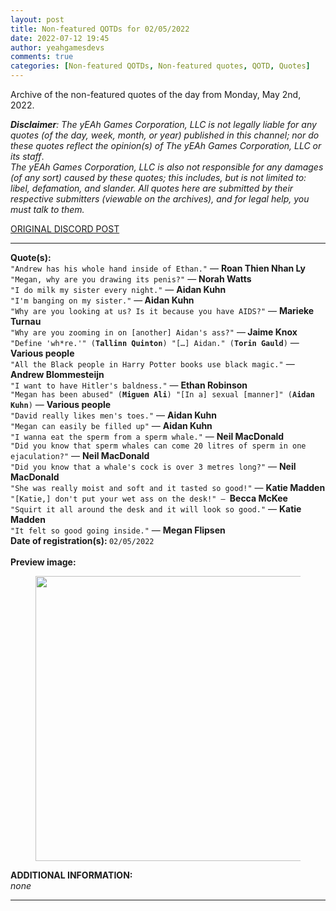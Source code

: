 ```yaml
---
layout: post
title: Non-featured QOTDs for 02/05/2022
date: 2022-07-12 19:45
author: yeahgamesdevs
comments: true
categories: [Non-featured QOTDs, Non-featured quotes, QOTD, Quotes]
---
```

<!-- wp:paragraph -->
<p>Archive of the non-featured quotes of the day from Monday, May 2nd, 2022. </p>
<!-- /wp:paragraph -->

<!-- wp:paragraph -->
<p><em><strong>Disclaimer</strong>: The yEAh Games Corporation, LLC is not legally liable for any quotes (of the day, week, month, or year) published in this channel; nor do these quotes reflect the opinion(s) of The yEAh Games Corporation, LLC or its staff</em>.<br><em>The yEAh Games Corporation, LLC is also not responsible for any damages (of any sort) caused by these quotes; this includes, but is not limited to: libel, defamation, and slander. All quotes here are submitted by their respective submitters (viewable on the archives), and for legal help, you must talk to them.</em><br><a href="https://cdn.discordapp.com/attachments/958100064079839303/964566123628609628/unknown.png"></a></p>
<!-- /wp:paragraph -->

<!-- wp:buttons {"layout":{"type":"flex","justifyContent":"left"}} -->
<div class="wp-block-buttons"><!-- wp:button {"textColor":"vivid-cyan-blue","align":"center","style":{"border":{"radius":"18px"}},"className":"is-style-fill"} -->
<div class="wp-block-button aligncenter is-style-fill"><a class="wp-block-button__link has-vivid-cyan-blue-color has-text-color wp-element-button" href="https://discord.com/channels/887052880782176266/958100064079839303/970796212917796904" style="border-radius:18px;">ORIGINAL DISCORD POST</a></div>
<!-- /wp:button --></div>
<!-- /wp:buttons -->

<!-- wp:separator {"align":"center","className":"is-style-wide"} -->
<hr class="wp-block-separator aligncenter has-alpha-channel-opacity is-style-wide" />
<!-- /wp:separator -->

<!-- wp:paragraph -->
<p><strong>Quote(s): </strong><br><code>"Andrew has his whole hand inside of Ethan."</code> — <strong>Roan Thien Nhan Ly</strong><br><code>"Megan, why are you drawing its penis?"</code> — <strong>Norah Watts</strong><br><code>"I do milk my sister every night."</code> — <strong>Aidan Kuhn</strong><br><code>"I'm banging on my sister."</code> —<strong> Aidan Kuhn</strong><br><code>"Why are you looking at us? Is it because you have AIDS?"</code> — <strong>Marieke Turnau</strong><br><code>"Why are you zooming in on [another] Aidan's ass?"</code> —<strong> Jaime Knox<em> </em></strong><br><code>"Define 'wh*re.'" (<strong>Tallinn Quinton</strong>) "[…] Aidan." (<strong>Torin Gauld</strong>)</code> —<strong> Various people</strong> <br><code>"All the Black people in Harry Potter books use black magic."</code> — <strong>Andrew Blommesteijn <br></strong><code>"I want to have Hitler's baldness."</code> — <strong>Ethan Robinson</strong> <br><code>"Megan has been abused" (<strong>Miguen Ali</strong>) "[In a] sexual [manner]" (<strong>Aidan Kuhn</strong>)</code> — <strong>Various people </strong><br><code>"David really likes men's toes."</code> — <strong>Aidan Kuhn </strong><br><code>"Megan can easily be filled up"</code> — <strong>Aidan Kuhn</strong> <br><code>"I wanna eat the sperm from a sperm whale."</code> — <strong>Neil MacDonald </strong><br><code>"Did you know that sperm whales can come 20 litres of sperm in one ejaculation?"</code> — <strong>Neil MacDonald </strong><br><code>"Did you know that a whale's cock is over 3 metres long?"</code> — <strong>Neil MacDonald</strong><br><code>"She was really moist and soft and it tasted so good!"</code> — <strong>Katie Madden</strong><br><code>"[Katie,] don't put your wet ass on the desk!" — </code><strong>Becca McKee</strong><code><br>"Squirt it all around the desk and it will look so good."</code> — <strong>Katie Madden</strong><br><code>"It felt so good going inside."</code> — <strong>Megan Flipsen</strong><br><strong>Date of registration(s): </strong><code>02/05/2022</code> <code><br></code><br><strong>Preview image:</strong></p>
<!-- /wp:paragraph -->

<!-- wp:image {"id":825,"width":456,"height":456,"sizeSlug":"large","linkDestination":"none"} -->
<figure class="wp-block-image size-large is-resized"><img src="https://yeaharchives.files.wordpress.com/2022/07/image-35.png?w=890" alt="" class="wp-image-825" width="456" height="456" /></figure>
<!-- /wp:image -->

<!-- wp:paragraph -->
<p><strong>ADDITIONAL INFORMATION:</strong><br><em>none</em></p>
<!-- /wp:paragraph -->

<!-- wp:separator {"className":"is-style-wide"} -->
<hr class="wp-block-separator has-alpha-channel-opacity is-style-wide" />
<!-- /wp:separator -->
